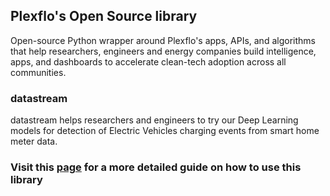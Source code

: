## Plexflo's Open Source library

Open-source Python wrapper around Plexflo's apps, APIs, and algorithms that help researchers, engineers and energy companies build intelligence, apps, and dashboards to accelerate clean-tech adoption across all communities.

### datastream
datastream helps researchers and engineers to try our Deep Learning models for detection of Electric Vehicles charging events from smart home meter data.

### Visit this [page](https://plexflodev.readme.io/docs/datastream-library) for a more detailed guide on how to use this library
